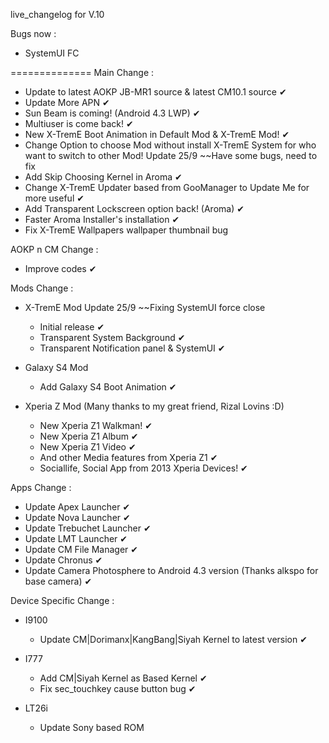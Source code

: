 live_changelog for V.10

Bugs now :
- SystemUI FC

==============
Main Change :
- Update to latest AOKP JB-MR1 source & latest CM10.1 source ✔
- Update More APN ✔
- Sun Beam is coming! (Android 4.3 LWP) ✔
- Multiuser is come back! ✔
- New X-TremE Boot Animation in Default Mod & X-TremE Mod! ✔
- Change Option to choose Mod without install X-TremE System for who want to switch to other Mod! Update 25/9 ~~Have some bugs, need to fix
- Add Skip Choosing Kernel in Aroma ✔
- Change X-TremE Updater based from GooManager to Update Me for more useful ✔
- Add Transparent Lockscreen option back! (Aroma) ✔
- Faster Aroma Installer's installation ✔
- Fix X-TremE Wallpapers wallpaper thumbnail bug

AOKP n CM Change :
- Improve codes ✔

Mods Change :
- X-TremE Mod Update 25/9 ~~Fixing SystemUI force close
  * Initial release ✔
  * Transparent System Background ✔
  * Transparent Notification panel & SystemUI ✔

- Galaxy S4 Mod
  * Add Galaxy S4 Boot Animation ✔

- Xperia Z Mod (Many thanks to my great friend, Rizal Lovins :D)
  * New Xperia Z1 Walkman! ✔
  * New Xperia Z1 Album ✔
  * New Xperia Z1 Video ✔
  * And other Media features from Xperia Z1 ✔
  * Sociallife, Social App from 2013 Xperia Devices! ✔

Apps Change :
- Update Apex Launcher ✔
- Update Nova Launcher ✔
- Update Trebuchet Launcher ✔
- Update LMT Launcher ✔
- Update CM File Manager ✔
- Update Chronus ✔
- Update Camera Photosphere to Android 4.3 version (Thanks alkspo for base camera) ✔

Device Specific Change :
- I9100
  * Update CM|Dorimanx|KangBang|Siyah Kernel to latest version ✔

- I777
  * Add CM|Siyah Kernel as Based Kernel ✔
  * Fix sec_touchkey cause button bug ✔

- LT26i
  * Update Sony based ROM
